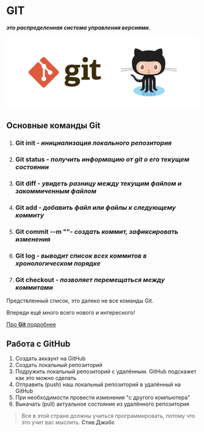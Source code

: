# GIT 
_**это распределенная система управления версиями.**_

![Добро пожаловать в Git!](картинка.jpg)


## Основные команды Git
1. ### Git init - _инициализация локального репозитория_

2. ### Git status - _получить информацию от git о его текущем состоянии_

3. ### Git diff - _увидеть разницу между текущим файлом и закоммиченным файлом_

4. ### Git add - _добавить файл или файлы к следующему коммиту_

5. ### Git commit --m ""- _создать коммит, зафиксировать изменения_

6. ### Git log - _выводит список всех коммитов в хронологическом порядке_

7. ### Git checkout - _позволяет перемещаться между коммитами_

Предствленный список, это далеко не все команды Git.

Впереди ещё много всего нового и интересного!

[Прo __Git__ подробнее](https://git-scm.com/book/ru/v2/%D0%92%D0%B2%D0%B5%D0%B4%D0%B5%D0%BD%D0%B8%D0%B5-%D0%A7%D1%82%D0%BE-%D1%82%D0%B0%D0%BA%D0%BE%D0%B5-Git%3F)

## Работа с GitHub
1. Создать аккаунт на GitHub
2. Создать локальный репозиторий
3. Подружить локальный репозиторий с удалённым. GitHub подскажет как это можно сделать
4. Отправить (push) наш локальный репозиторий в удалённый на GitHub
5. При необходимости провести изменения "с другого компьютера"
6. Выкачать (pull) актуальное состояние из удалённого репозитория


> Все в этой стране должны учиться программировать, потому что это учит вас мыслить. __Стив Джобс__

